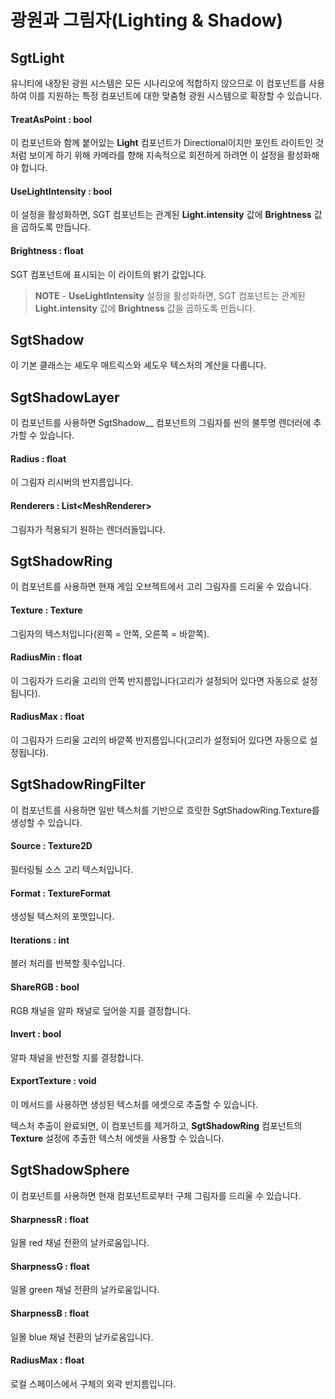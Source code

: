 # 광원과 그림자(Lighting & Shadow)

## SgtLight

유니티에 내장된 광원 시스템은 모든 시나리오에 적합하지 않으므로 이 컴포넌트를 사용하여 이를 지원하는 특정 컴포넌트에 대한 맞춤형 광원 시스템으로 확장할 수 있습니다.

#### TreatAsPoint : bool

이 컴포넌트와 함께 붙어있는 **Light** 컴포넌트가 Directional이지만 포인트 라이트인 것처럼 보이게 하기 위해 카메라를 향해 지속적으로 회전하게 하려면 이 설정을 활성화해야 합니다.

#### UseLightIntensity : bool

이 설정을 활성화하면, SGT 컴포넌트는 관계된 **Light.intensity** 값에 **Brightness** 값을 곱하도록 만듭니다.

#### Brightness : float

SGT 컴포넌트에 표시되는 이 라이트의 밝기 값입니다.

> **NOTE** - **UseLightIntensity** 설정을 활성화하면, SGT 컴포넌트는 관계된 **Light.intensity** 값에 **Brightness** 값을 곱하도록 만듭니다.

## SgtShadow

이 기본 클래스는 셰도우 매트릭스와 셰도우 텍스처의 계산을 다룹니다.

## SgtShadowLayer

이 컴포넌트를 사용하면 SgtShadow__ 컴포넌트의 그림자를 씬의 불투명 렌더러에 추가할 수 있습니다.

#### Radius : float

이 그림자 리시버의 반지름입니다.

#### Renderers : List\<MeshRenderer>

그림자가 적용되기 원하는 렌더러들입니다.

## SgtShadowRing

이 컴포넌트를 사용하면 현재 게임 오브젝트에서 고리 그림자를 드리울 수 있습니다.

#### Texture : Texture

그림자의 텍스처입니다(왼쪽 = 안쪽, 오른쪽 = 바깥쪽).

#### RadiusMin : float

이 그림자가 드리울 고리의 안쪽 반지름입니다(고리가 설정되어 있다면 자동으로 설정됩니다).

#### RadiusMax : float

이 그림자가 드리울 고리의 바깥쪽 반지름입니다(고리가 설정되어 있다면 자동으로 설정됩니다).

## SgtShadowRingFilter

이 컴포넌트를 사용하면 일반 텍스처를 기반으로 흐릿한 SgtShadowRing.Texture를 생성할 수 있습니다.

#### Source : Texture2D

필터링될 소스 고리 텍스처입니다.

#### Format : TextureFormat

생성될 텍스처의 포맷입니다.

#### Iterations : int

블러 처리를 반복할 횟수입니다.

#### ShareRGB : bool

RGB 채널을 알파 채널로 덮어쓸 지를 결정합니다.

#### Invert : bool

알파 채널을 반전할 지를 결정합니다.

#### ExportTexture : void

이 메서드를 사용하면 생성된 텍스처를 에셋으로 추출할 수 있습니다.

텍스처 추출이 완료되면, 이 컴포넌트를 제거하고, **SgtShadowRing** 컴포넌트의 **Texture** 설정에 추출한 텍스처 에셋을 사용할 수 있습니다.

## SgtShadowSphere

이 컴포넌트를 사용하면 현재 컴포넌트로부터 구체 그림자를 드리울 수 있습니다.

#### SharpnessR : float

일몰 red 채널 전환의 날카로움입니다.

#### SharpnessG : float

일몰 green 채널 전환의 날카로움입니다.

#### SharpnessB : float

일몰 blue 채널 전환의 날카로움입니다.

#### RadiusMax : float

로컬 스페이스에서 구체의 외곽 반지름입니다.

